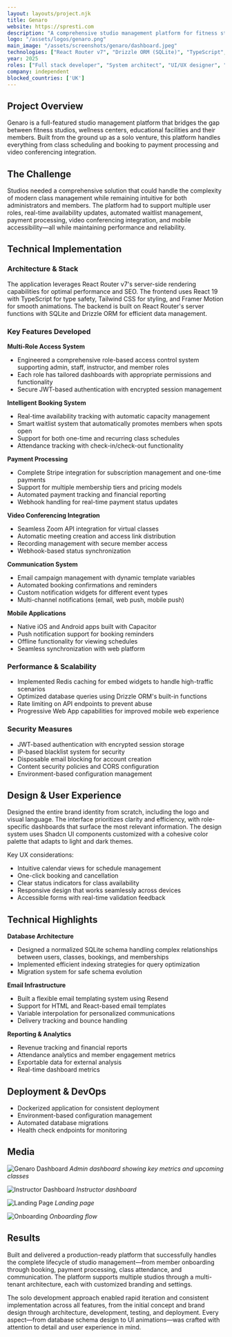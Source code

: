 ```yaml
---
layout: layouts/project.njk
title: Genaro
website: https://spresti.com
description: "A comprehensive studio management platform for fitness studios, wellness centers, and educational facilities, featuring real-time booking, payment processing, and intelligent class management."
logo: "/assets/logos/genaro.png"
main_image: "/assets/screenshots/genaro/dashboard.jpeg"
technologies: ["React Router v7", "Drizzle ORM (SQLite)", "TypeScript", "Tailwind CSS", "Stripe", "Zoom API", "Firebase", "Capacitor", "Web Push", "Redis"]
year: 2025
roles: ["Full stack developer", "System architect", "UI/UX designer", "Brand designer"]
company: independent
blocked_countries: ['UK']
---
```


## Project Overview

Genaro is a full-featured studio management platform that bridges the gap between fitness studios, wellness centers, educational facilities and their members. Built from the ground up as a solo venture, this platform handles everything from class scheduling and booking to payment processing and video conferencing integration.

## The Challenge

Studios needed a comprehensive solution that could handle the complexity of modern class management while remaining intuitive for both administrators and members. The platform had to support multiple user roles, real-time availability updates, automated waitlist management, payment processing, video conferencing integration, and mobile accessibility—all while maintaining performance and reliability.

## Technical Implementation

### Architecture & Stack

The application leverages React Router v7's server-side rendering capabilities for optimal performance and SEO. The frontend uses React 19 with TypeScript for type safety, Tailwind CSS for styling, and Framer Motion for smooth animations. The backend is built on React Router's server functions with SQLite and Drizzle ORM for efficient data management.

### Key Features Developed

**Multi-Role Access System**
- Engineered a comprehensive role-based access control system supporting admin, staff, instructor, and member roles
- Each role has tailored dashboards with appropriate permissions and functionality
- Secure JWT-based authentication with encrypted session management

**Intelligent Booking System**
- Real-time availability tracking with automatic capacity management
- Smart waitlist system that automatically promotes members when spots open
- Support for both one-time and recurring class schedules
- Attendance tracking with check-in/check-out functionality

**Payment Processing**
- Complete Stripe integration for subscription management and one-time payments
- Support for multiple membership tiers and pricing models
- Automated payment tracking and financial reporting
- Webhook handling for real-time payment status updates

**Video Conferencing Integration**
- Seamless Zoom API integration for virtual classes
- Automatic meeting creation and access link distribution
- Recording management with secure member access
- Webhook-based status synchronization

**Communication System**
- Email campaign management with dynamic template variables
- Automated booking confirmations and reminders
- Custom notification widgets for different event types
- Multi-channel notifications (email, web push, mobile push)

**Mobile Applications**
- Native iOS and Android apps built with Capacitor
- Push notification support for booking reminders
- Offline functionality for viewing schedules
- Seamless synchronization with web platform

### Performance & Scalability

- Implemented Redis caching for embed widgets to handle high-traffic scenarios
- Optimized database queries using Drizzle ORM's built-in functions
- Rate limiting on API endpoints to prevent abuse
- Progressive Web App capabilities for improved mobile web experience

### Security Measures

- JWT-based authentication with encrypted session storage
- IP-based blacklist system for security
- Disposable email blocking for account creation
- Content security policies and CORS configuration
- Environment-based configuration management

## Design & User Experience

Designed the entire brand identity from scratch, including the logo and visual language. The interface prioritizes clarity and efficiency, with role-specific dashboards that surface the most relevant information. The design system uses Shadcn UI components customized with a cohesive color palette that adapts to light and dark themes.

Key UX considerations:
- Intuitive calendar views for schedule management
- One-click booking and cancellation
- Clear status indicators for class availability
- Responsive design that works seamlessly across devices
- Accessible forms with real-time validation feedback

## Technical Highlights

**Database Architecture**
- Designed a normalized SQLite schema handling complex relationships between users, classes, bookings, and memberships
- Implemented efficient indexing strategies for query optimization
- Migration system for safe schema evolution

**Email Infrastructure**
- Built a flexible email templating system using Resend
- Support for HTML and React-based email templates
- Variable interpolation for personalized communications
- Delivery tracking and bounce handling

**Reporting & Analytics**
- Revenue tracking and financial reports
- Attendance analytics and member engagement metrics
- Exportable data for external analysis
- Real-time dashboard metrics

## Deployment & DevOps

- Dockerized application for consistent deployment
- Environment-based configuration management
- Automated database migrations
- Health check endpoints for monitoring

## Media

![Genaro Dashboard](/assets/screenshots/genaro/dashboard.jpeg)
*Admin dashboard showing key metrics and upcoming classes*


![Instructor Dashboard](/assets/screenshots/genaro/dashboard-2.jpeg)
*Instructor dashboard*

![Landing Page](/assets/screenshots/genaro/landing.jpeg)
*Landing page*

![Onboarding](/assets/screenshots/genaro/onboard.png)
*Onboarding flow*

## Results

Built and delivered a production-ready platform that successfully handles the complete lifecycle of studio management—from member onboarding through booking, payment processing, class attendance, and communication. The platform supports multiple studios through a multi-tenant architecture, each with customized branding and settings.

The solo development approach enabled rapid iteration and consistent implementation across all features, from the initial concept and brand design through architecture, development, testing, and deployment. Every aspect—from database schema design to UI animations—was crafted with attention to detail and user experience in mind.

